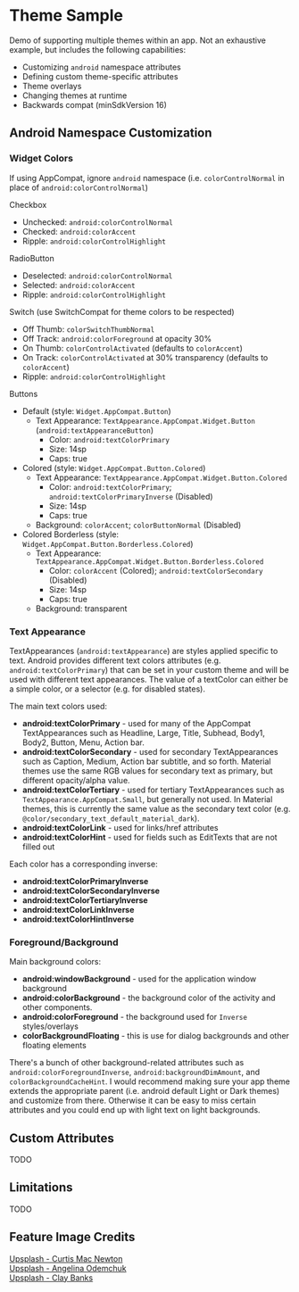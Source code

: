 # Theme Sample

Demo of supporting multiple themes within an app. Not an exhaustive example, but includes the following capabilities:
* Customizing `android` namespace attributes
* Defining custom theme-specific attributes
* Theme overlays
* Changing themes at runtime
* Backwards compat (minSdkVersion 16)

## Android Namespace Customization

### Widget Colors

If using AppCompat, ignore `android` namespace (i.e. `colorControlNormal` in place of `android:colorControlNormal`)

Checkbox
* Unchecked: `android:colorControlNormal`
* Checked: `android:colorAccent`
* Ripple: `android:colorControlHighlight`

RadioButton
* Deselected: `android:colorControlNormal`
* Selected: `android:colorAccent`
* Ripple: `android:colorControlHighlight`

Switch (use SwitchCompat for theme colors to be respected)
* Off Thumb: `colorSwitchThumbNormal`
* Off Track: `android:colorForeground` at opacity 30%
* On Thumb: `colorControlActivated` (defaults to `colorAccent`)
* On Track: `colorControlActivated` at 30% transparency (defaults to `colorAccent`)
* Ripple: `android:colorControlHighlight`

Buttons
* Default (style: `Widget.AppCompat.Button`)  
  * Text Appearance: `TextAppearance.AppCompat.Widget.Button` (`android:textAppearanceButton`)  
    * Color: `android:textColorPrimary`
    * Size: 14sp  
    * Caps: true  
* Colored (style: `Widget.AppCompat.Button.Colored`)  
  * Text Appearance: `TextAppearance.AppCompat.Widget.Button.Colored`
    * Color: `android:textColorPrimary`; `android:textColorPrimaryInverse` (Disabled)  
    * Size: 14sp  
    * Caps: true  
  * Background: `colorAccent`; `colorButtonNormal` (Disabled)  
* Colored Borderless (style: `Widget.AppCompat.Button.Borderless.Colored`)
  * Text Appearance: `TextAppearance.AppCompat.Widget.Button.Borderless.Colored` 
    * Color: `colorAccent` (Colored); `android:textColorSecondary` (Disabled)  
    * Size: 14sp  
    * Caps: true  
  * Background: transparent
  
### Text Appearance

TextAppearances (`android:textAppearance`) are styles applied specific to text.
Android provides different text colors attributes (e.g. `android:textColorPrimary`) that can be set in your custom theme 
and will be used with different text appearances. The value of a textColor can either be a simple color, 
or a selector (e.g. for disabled states).

The main text colors used:
* **android:textColorPrimary** - used for many of the AppCompat TextAppearances such as Headline, Large, Title, Subhead, Body1, Body2, Button, Menu, Action bar.  
* **android:textColorSecondary** - used for secondary TextAppearances such as Caption, Medium, Action bar subtitle, and so forth. Material themes use the same RGB values for secondary text as primary, but different opacity/alpha value.  
* **android:textColorTertiary** - used for tertiary TextAppearances such as `TextAppearance.AppCompat.Small`, but generally not used. In Material themes, this is currently the same value as the secondary text color (e.g. `@color/secondary_text_default_material_dark`).  
* **android:textColorLink** - used for links/href attributes
* **android:textColorHint** - used for fields such as EditTexts that are not filled out

Each color has a corresponding inverse:
* **android:textColorPrimaryInverse**
* **android:textColorSecondaryInverse**
* **android:textColorTertiaryInverse**
* **android:textColorLinkInverse**
* **android:textColorHintInverse**

### Foreground/Background

Main background colors:
* **android:windowBackground** - used for the application window background
* **android:colorBackground** - the background color of the activity and other components.
* **android:colorForeground** - the background used for `Inverse` styles/overlays
* **colorBackgroundFloating** - this is use for dialog backgrounds and other floating elements

There's a bunch of other background-related attributes such as `android:colorForegroundInverse`,
`android:backgroundDimAmount`, and `colorBackgroundCacheHint`. I would recommend making sure your app theme extends
the appropriate parent (i.e. android default Light or Dark themes) and customize from there. Otherwise it can be easy to
miss certain attributes and you could end up with light text on light backgrounds.

## Custom Attributes

TODO

## Limitations

TODO

## Feature Image Credits
[Upsplash - Curtis Mac Newton](https://unsplash.com/photos/GZwg03HNrno)  
[Upsplash - Angelina Odemchuk](https://unsplash.com/photos/lp0IFw6YqZg)  
[Upsplash - Clay Banks](https://unsplash.com/photos/hwLAI5lRhdM)  